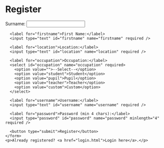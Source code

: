 <!DOCTYPE html>
<html lang="en">
<head>
  <meta charset="UTF-8" />
  <meta name="viewport" content="width=device-width, initial-scale=1" />
  <title>Register - Musabaka Derrick Learning Platform</title>
  <link rel="stylesheet" href="style.css" />
</head>
<body>
  <div class="container">
    <h1>Register</h1>
    <form id="registerForm">
      <label for="surname">Surname:</label>
      <input type="text" id="surname" name="surname" required />

      <label for="firstname">First Name:</label>
      <input type="text" id="firstname" name="firstname" required />

      <label for="location">Location:</label>
      <input type="text" id="location" name="location" required />

      <label for="occupation">Occupation:</label>
      <select id="occupation" name="occupation" required>
        <option value="">--Select--</option>
        <option value="student">Student</option>
        <option value="pupil">Pupil</option>
        <option value="teacher">Teacher</option>
        <option value="custom">Custom</option>
      </select>

      <label for="username">Username:</label>
      <input type="text" id="username" name="username" required />

      <label for="password">Password (min 4 chars):</label>
      <input type="password" id="password" name="password" minlength="4" required />

      <button type="submit">Register</button>
    </form>
    <p>Already registered? <a href="login.html">Login here</a>.</p>
  </div>

  <script src="script.js"></script>
</body>
</html>
